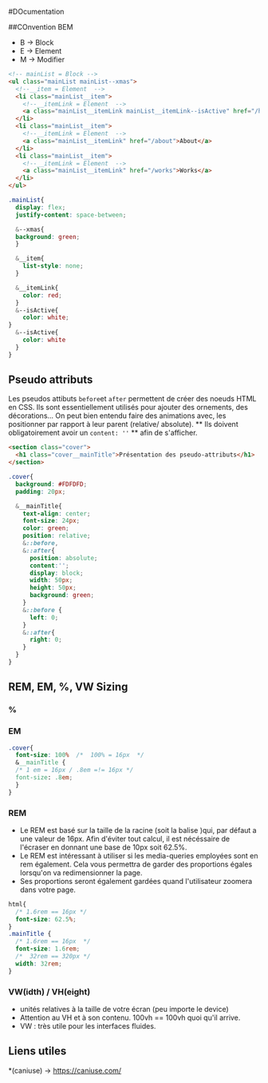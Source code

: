 #DOcumentation

##COnvention BEM

* B -> Block
* E -> Element
* M -> Modifier

```html
<!-- mainList = Block -->
<ul class="mainList mainList--xmas">
  <!--__item = Element  -->
  <li class="mainList__item">
    <!--__itemLink = Element  -->
    <a class="mainList__itemLink mainList__itemLink--isActive" href="/home">Home</a>
  </li>
  <li class="mainList__item">
    <!--__itemLink = Element  -->
    <a class="mainList__itemLink" href="/about">About</a>
  </li>
  <li class="mainList__item">
    <!--__itemLink = Element  -->
    <a class="mainList__itemLink" href="/works">Works</a>
  </li>
</ul>
```


```css
.mainList{
  display: flex;
  justify-content: space-between;

  &--xmas{
  background: green;
  }

  &__item{
    list-style: none;
  }

  &__itemLink{
    color: red;
  }
  &--isActive{
    color: white;
}
  &--isActive{
    color: white
  }
}
```
## Pseudo attributs

Les pseudos attibuts `before`et `after` permettent de créer des noeuds HTML en CSS.
Ils sont essentiellement utilisés pour ajouter des ornements, des décorations...
On peut bien entendu faire des animations avec, les positionner par rapport à leur parent (relative/ absolute). ** Ils doivent obligatoirement avoir un `content: ''` ** afin de s'afficher.

```html
<section class="cover">
  <h1 class="cover__mainTitle">Présentation des pseudo-attributs</h1>
</section>
```

```css
.cover{
  background: #FDFDFD;
  padding: 20px;

  &__mainTitle{
    text-align: center;
    font-size: 24px;
    color: green;
    position: relative;
    &::before,
    &::after{
      position: absolute;
      content:'';
      display: block;
      width: 50px;
      height: 50px;
      background: green;
    }
    &::before {
      left: 0;
    }
    &::after{
      right: 0;
    }  
  }
}
```

## REM, EM, %, VW Sizing

### %

### EM

```css
.cover{
  font-size: 100%  /*  100% = 16px  */
  &__mainTitle {
  /* 1 em = 16px / .8em =!= 16px */
  font-size: .8em;
  }
}
```

### REM

* Le REM est basé sur la taille de la racine (soit la balise <html>)qui, par défaut
a une valeur de 16px. Afin d'éviter tout calcul, il est nécéssaire de l'écraser en donnant une base de 10px soit 62.5%.
* Le REM est intéressant à utiliser si les media-queries employées sont en rem également.
Cela vous permettra de garder des proportions égales lorsqu'on va redimensionner la page.
* Ses proportions seront également gardées quand l'utilisateur zoomera dans votre page.

```css
html{
  /* 1.6rem == 16px */
  font-size: 62.5%;
}
.mainTitle {
  /* 1.6rem == 16px  */
  font-size: 1.6rem;
  /*  32rem == 320px */
  width: 32rem;
}
```
### VW(idth) / VH(eight)

* unités relatives à la taille de votre écran (peu importe le device)
* Attention au VH et à son contenu. 100vh == 100vh quoi qu'il arrive.
* VW : très utile pour les interfaces fluides.


## Liens utiles

*(caniuse) -> https://caniuse.com/

